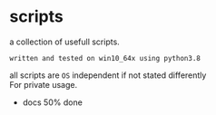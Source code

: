 # scripts
a collection of usefull scripts.


`written and tested on win10_64x using python3.8`<br>

all scripts are `OS` independent if not stated differently
<br>
For private usage.


- docs 50% done

